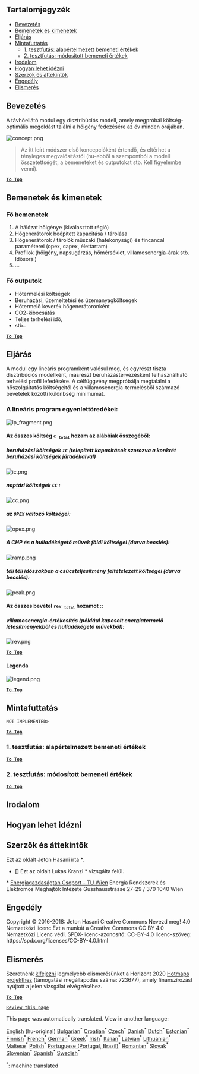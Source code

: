 <h2> Tartalomjegyzék </h2><ul><li> <a href="#introduction">Bevezetés</a> </li><li> <a href="#inputs-and-outputs">Bemenetek és kimenetek</a> </li><li> <a href="#method">Eljárás</a> </li><li> <a href="#sample-run">Mintafuttatás</a> <ul><li> <a href="#test-run-1-default-input-values">1. tesztfutás: alapértelmezett bemeneti értékek</a> </li><li> <a href="#test-run-2-modified-input-values">2. tesztfutás: módosított bemeneti értékek</a> </li></ul></li><li> <a href="#references">Irodalom</a> </li><li> <a href="#how-to-cite">Hogyan lehet idézni</a> </li><li> <a href="#authors-and-reviewers">Szerzők és áttekintők</a> </li><li> <a href="#license">Engedély</a> </li><li> <a href="#acknowledgement">Elismerés</a> </li></ul><h2> Bevezetés </h2><p> A távhőellátó modul egy disztribúciós modell, amely megpróbál költség-optimális megoldást találni a hőigény fedezésére az év minden órájában. </p><p><img alt="concept.png" src="https://github.com/HotMaps/hotmaps_wiki/blob/master/Images/dh_supply/concept.png"/></p><blockquote><p> Az itt leírt módszer első koncepcióként értendő, és eltérhet a tényleges megvalósítástól (hu-ebből a szempontból a modell összetettségét, a bemeneteket és outputokat stb. Kell figyelembe venni). </p></blockquote><p><ins> <code><strong><a href="#table-of-contents">To Top</a></strong></code> </ins> </p><h2> Bemenetek és kimenetek </h2><h3> Fő bemenetek </h3><ol><li> A hálózat hőigénye (kiválasztott régió) </li><li> Hőgenerátorok beépített kapacitása / tárolása </li><li> Hőgenerátorok / tárolók műszaki (hatékonysági) és fincancal paraméterei (opex, capex, élettartam) </li><li> Profilok (hőigény, napsugárzás, hőmérséklet, villamosenergia-árak stb. Idősorai) </li><li> ... </li></ol><h3> Fő outputok </h3><ul><li> Hőtermelési költségek </li><li> Beruházási, üzemeltetési és üzemanyagköltségek </li><li> Hőtermelő keverék hőgenerátoronként </li><li> CO2-kibocsátás </li><li> Teljes terhelési idő, </li><li> stb.. </li></ul><p><ins> <code><strong><a href="#table-of-contents">To Top</a></strong></code> </ins> </p><h2> Eljárás </h2><p> A modul egy lineáris programként valósul meg, és egyrészt tiszta disztribúciós modellként, másrészt beruházástervezésként felhasználható terhelési profil lefedésére. A célfüggvény megpróbálja megtalálni a hőszolgáltatás költségeitől és a villamosenergia-termelésből származó bevételek közötti különbség minimumát. </p><h3> A lineáris program egyenlettöredékei: </h3><p><img alt="lp_fragment.png" src="https://github.com/HotMaps/hotmaps_wiki/blob/master/Images/dh_supply/lp_fragment.png"/></p><h4> Az összes költség <code>c <sub>total</sub></code> hozam az alábbiak összegéből: </h4><h5> beruházási költségek <code>IC</code> (telepített kapacitások szorozva a konkrét beruházási költségek járadékaival) </h5><p><img alt="ic.png" src="https://github.com/HotMaps/hotmaps_wiki/blob/master/Images/dh_supply/ic.png"/></p><h5> naptári költségek <code>CC</code> : </h5><p><img alt="cc.png" src="https://github.com/HotMaps/hotmaps_wiki/blob/master/Images/dh_supply/cc.png"/></p><h5> az <code>OPEX</code> változó költségei: </h5><p><img alt="opex.png" src="https://github.com/HotMaps/hotmaps_wiki/blob/master/Images/dh_supply/opex.png"/></p><h5> A CHP és a hulladékégető művek földi költségei (durva becslés): </h5><p><img alt="ramp.png" src="https://github.com/HotMaps/hotmaps_wiki/blob/master/Images/dh_supply/ramp.png"/></p><h5> téli téli időszakban a csúcsteljesítmény feltételezett költségei (durva becslés): </h5><p><img alt="peak.png" src="https://github.com/HotMaps/hotmaps_wiki/blob/master/Images/dh_supply/peak.png"/></p><h4> Az összes bevétel <code>rev <sub>total</sub></code> hozamot :: </h4><h5> villamosenergia-értékesítés (például kapcsolt energiatermelő létesítményekből és hulladékégető művekből): </h5><p><img alt="rev.png" src="https://github.com/HotMaps/hotmaps_wiki/blob/master/Images/dh_supply/rev.png"/></p><p><ins> <code><strong><a href="#table-of-contents">To Top</a></strong></code> </ins> </p><h4> Legenda </h4><p><img alt="legend.png" src="https://github.com/HotMaps/hotmaps_wiki/blob/master/Images/dh_supply/legend.png"/></p><p><ins> <code><strong><a href="#table-of-contents">To Top</a></strong></code> </ins> </p><h2> Mintafuttatás </h2><p> <code>NOT IMPLEMENTED&gt;</code> </p> <p><ins> <code><strong><a href="#table-of-contents">To Top</a></strong></code> </ins> </p><h3> 1. tesztfutás: alapértelmezett bemeneti értékek </h3><p><ins> <code><strong><a href="#table-of-contents">To Top</a></strong></code> </ins> </p><h3> 2. tesztfutás: módosított bemeneti értékek </h3><p><ins> <code><strong><a href="#table-of-contents">To Top</a></strong></code> </ins> </p><h2> Irodalom </h2><h2> Hogyan lehet idézni </h2><h2> Szerzők és áttekintők </h2><p> Ezt az oldalt Jeton Hasani írta *. </p><ul><li> [] Ezt az oldalt Lukas Kranzl * vizsgálta felül. </li></ul><p> * <a href="https://eeg.tuwien.ac.at/">Energiagazdaságtan Csoport - TU Wien</a> Energia Rendszerek és Elektromos Meghajtók Intézete Gusshausstrasse 27-29 / 370 1040 Wien </p><h2> Engedély </h2><p> Copyright © 2016-2018: Jeton Hasani Creative Commons Nevezd meg! 4.0 Nemzetközi licenc Ezt a munkát a Creative Commons CC BY 4.0 Nemzetközi Licenc védi. SPDX-licenc-azonosító: CC-BY-4.0 licenc-szöveg: https://spdx.org/licenses/CC-BY-4.0.html </p><h2> Elismerés </h2><p> Szeretnénk <a href="https://www.hotmaps-project.eu">kifejezni</a> legmélyebb elismerésünket a Horizont 2020 <a href="https://www.hotmaps-project.eu">Hotmaps projekthez</a> (támogatási megállapodás száma: 723677), amely finanszírozást nyújtott a jelen vizsgálat elvégzéséhez. </p><p><ins> <code><strong><a href="#table-of-contents">To Top</a></strong></code> </ins> </p><p> <code><a href="https://github.com/HotMaps/hotmaps_wiki/wiki/CM_DH_supply/_edit">Review this page</a></code> </p>

This page was automatically translated. View in another language:

[English](../en/CM-District-heating-supply-dispatch.md) (hu-original) [Bulgarian](../bg/CM-District-heating-supply-dispatch.md)<sup>\*</sup> [Croatian](../hr/CM-District-heating-supply-dispatch.md)<sup>\*</sup> [Czech](../cs/CM-District-heating-supply-dispatch.md)<sup>\*</sup> [Danish](../da/CM-District-heating-supply-dispatch.md)<sup>\*</sup> [Dutch](../nl/CM-District-heating-supply-dispatch.md)<sup>\*</sup> [Estonian](../et/CM-District-heating-supply-dispatch.md)<sup>\*</sup> [Finnish](../fi/CM-District-heating-supply-dispatch.md)<sup>\*</sup> [French](../fr/CM-District-heating-supply-dispatch.md)<sup>\*</sup> [German](../de/CM-District-heating-supply-dispatch.md)<sup>\*</sup> [Greek](../el/CM-District-heating-supply-dispatch.md)<sup>\*</sup>  [Irish](../ga/CM-District-heating-supply-dispatch.md)<sup>\*</sup> [Italian](../it/CM-District-heating-supply-dispatch.md)<sup>\*</sup> [Latvian](../lv/CM-District-heating-supply-dispatch.md)<sup>\*</sup> [Lithuanian](../lt/CM-District-heating-supply-dispatch.md)<sup>\*</sup> [Maltese](../mt/CM-District-heating-supply-dispatch.md)<sup>\*</sup> [Polish](../pl/CM-District-heating-supply-dispatch.md)<sup>\*</sup> [Portuguese (Portugal, Brazil)](../pt/CM-District-heating-supply-dispatch.md)<sup>\*</sup> [Romanian](../ro/CM-District-heating-supply-dispatch.md)<sup>\*</sup> [Slovak](../sk/CM-District-heating-supply-dispatch.md)<sup>\*</sup> [Slovenian](../sl/CM-District-heating-supply-dispatch.md)<sup>\*</sup> [Spanish](../es/CM-District-heating-supply-dispatch.md)<sup>\*</sup> [Swedish](../sv/CM-District-heating-supply-dispatch.md)<sup>\*</sup> 

<sup>\*</sup>: machine translated
